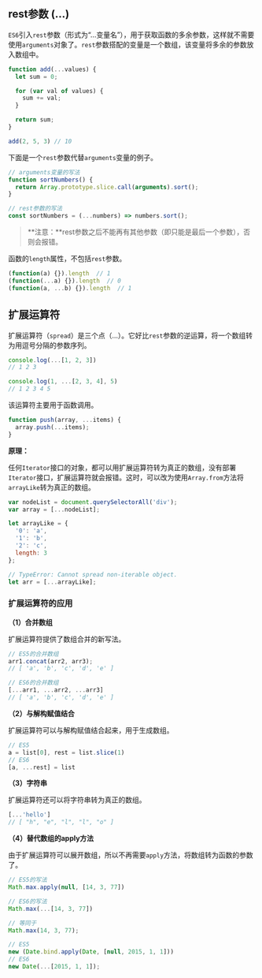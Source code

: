 ## rest参数 (...)

`ES6`引入`rest`参数（形式为“...变量名”），用于获取函数的多余参数，这样就不需要使用`arguments`对象了。`rest`参数搭配的变量是一个数组，该变量将多余的参数放入数组中。

```javascript
function add(...values) {
  let sum = 0;

  for (var val of values) {
    sum += val;
  }

  return sum;
}

add(2, 5, 3) // 10
```

下面是一个`rest`参数代替`arguments`变量的例子。

```javascript
// arguments变量的写法
function sortNumbers() {
  return Array.prototype.slice.call(arguments).sort();
}

// rest参数的写法
const sortNumbers = (...numbers) => numbers.sort();
```

> **注意：**rest参数之后不能再有其他参数（即只能是最后一个参数），否则会报错。

函数的`length`属性，不包括`rest`参数。

```javascript
(function(a) {}).length  // 1
(function(...a) {}).length  // 0
(function(a, ...b) {}).length  // 1
```

## 扩展运算符

扩展运算符（`spread`）是三个点（...）。它好比`rest`参数的逆运算，将一个数组转为用逗号分隔的参数序列。

```javascript
console.log(...[1, 2, 3])
// 1 2 3

console.log(1, ...[2, 3, 4], 5)
// 1 2 3 4 5
```

该运算符主要用于函数调用。

```javascript
function push(array, ...items) {
  array.push(...items);
}
```

**原理：**

任何`Iterator`接口的对象，都可以用扩展运算符转为真正的数组，没有部署`Iterator`接口，扩展运算符就会报错。这时，可以改为使用`Array.from`方法将`arrayLike`转为真正的数组。

```javascript
var nodeList = document.querySelectorAll('div');
var array = [...nodeList];

let arrayLike = {
  '0': 'a',
  '1': 'b',
  '2': 'c',
  length: 3
};

// TypeError: Cannot spread non-iterable object.
let arr = [...arrayLike];
```

### 扩展运算符的应用

**（1）合并数组**

扩展运算符提供了数组合并的新写法。

```javascript
// ES5的合并数组
arr1.concat(arr2, arr3);
// [ 'a', 'b', 'c', 'd', 'e' ]

// ES6的合并数组
[...arr1, ...arr2, ...arr3]
// [ 'a', 'b', 'c', 'd', 'e' ]
```

**（2）与解构赋值结合**

扩展运算符可以与解构赋值结合起来，用于生成数组。

```javascript
// ES5
a = list[0], rest = list.slice(1)
// ES6
[a, ...rest] = list
```

**（3）字符串**

扩展运算符还可以将字符串转为真正的数组。

```javascript
[...'hello']
// [ "h", "e", "l", "l", "o" ]
```

**（4）替代数组的apply方法**

由于扩展运算符可以展开数组，所以不再需要`apply`方法，将数组转为函数的参数了。

```javascript
// ES5的写法
Math.max.apply(null, [14, 3, 77])

// ES6的写法
Math.max(...[14, 3, 77])

// 等同于
Math.max(14, 3, 77);

// ES5
new (Date.bind.apply(Date, [null, 2015, 1, 1]))
// ES6
new Date(...[2015, 1, 1]);
```

